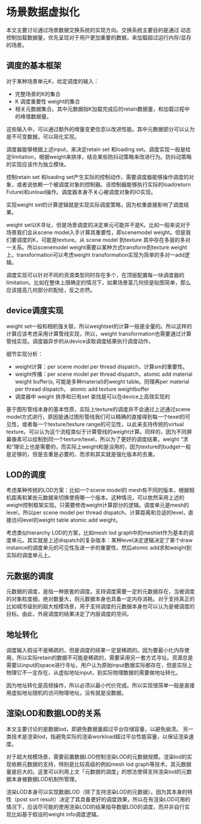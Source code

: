 # 场景数据虚拟化

本文主要讨论通过场景数据交换系统的实现方向。交换系统主要目的是通过 动态控制加载数据量，优先呈现对于用户更加重要的数据，来加载超过运行内存/显存的场景。

## 调度的基本框架

对于某种场景单元K，给定调度的输入：

- 完整场景的K的集合
- K 调度重要性 weight的集合
- 相关元数据集合。其中元数据指K加载完成后的retain数据量，和加载过程中的峰值数据量。

这些输入中，可以通过额外的增量变更信息以改进性能。其中元数据部分可以认为是不可变数据，可以简化实现。

调度器能够根据上述input，来决定retain set 和loading set。调度实现一般是给定limitation，根据weight来排序，结合某些防抖动策略来改进行为。防抖动策略的实现应该作为独立模块。

控制retain set 和loading set产生实际的控制动作，需要调度器能够操作调度的对象，或者说依赖一个被调度对象的控制器。该控制器能够执行实际的load(return Future)和unload操作。调度器本身不关心被调度对象的IO实现。

实现weight set的计算逻辑就是实现实际调度策略，因为权重直接影响了调度结果。

weight set以K寻址，但是场景调度的决定单元可能并不是K。比如一般来说对于场景我们会从scene model入手计算其重要性，即scenemodel weight。但是我们要调度的K，可能是texture。从 scene model 到texture 其中存在多层的多对一关系。所以scenemodel weight需要以某种方式transform到texture weight上。transformation可以考虑weight transformation实现为简单的多对一add逻辑。

调度实现可以针对不同的资源类型同时存在多个，在顶层配置每一块调度器的limitation。比如在整体上限确定的情况下，如果场景富几何但是贴图简单，那么应该提高几何部分的配给，反之亦然。

## device调度实现

weight set一般和相机强关联，所以weightset的计算一般是全量的。所以这样的计算应该考虑采用计算管线实现，所以，weight transformation也需要通过计算管线实现。调度器异步的从device读取调度结果执行调度动作。

细节实现分析：

- weight计算：per scene model per thread dispatch，计算sm的重要性。
- weight传播：per scene model  per thread dispatch，atomic add material weight buffer(s, 可能是多种material)的weight table。同理再per material per thread dispatch， atomic add texture weightbuffer
- 调度器中 weight 排序和已有set 查找是可以在device上高效实现的

基于图形管线本身的基本性质，实际上texture的调度并不会通过上述通过scene model方式进行，原因是通过图形管线我们可以精确的直接得到每一个texel的可见性，或者每一个texture/texture range的可见性，以此来支持传统的virtual texture。可以认为这个流程类似于计算管线的weight计算。同样的，因为不同屏幕像素可以绘制到同一个texture/texel，所以为了更好的调度结果，weight “求和”理论上也是需要的，而实际上weight和是没用的，因为texture的budget一般是足够的，但是去重是必要的，而求和其实就是强化版本的去重。

## LOD的调度

考虑某种传统的LOD方案：比如一个scene model的 mesh有不同的版本，根据相机距离和某些元数据来切换使用哪一个版本。这种情况，可以依然采用上述的weight控制框架实现。只需要修改weight计算部分的逻辑。调度单元是mesh的level，所以per  scene model per thread dispatch，计算距离和合适的level，直接访问level的weight table atomic add weight。

考虑类似hierarchy LOD的方案，比如mesh lod graph中的meshlet作为基本的调度单元。其实就是上述dispatch的复杂版本：某种level决定逻辑决定了某个draw instance的调度单元的可见性及进一步的重要性，然后atomic add求和weight到实际的调度单元上。

## 元数据的调度

元数据的调度，是指一种嵌套的调度。支持调度需要一定的元数据存在，当被调度的对象粒度细，绝对数量大，则元数据本身也具备一定内存消耗。对于支持真正的比如城市级别的超大规模场景，用于支持调度的元数据本身也可以认为是被调度的目标。由此，外层调度的结果决定了内层调度的空间。

## 地址转化

调度输入假设不是稀疏的，但是调度的结果一定是稀疏的。因为要最小化内存使用，所以实际retain的数据不可能是稀疏的，需要采用另一套方式寻址。资源总是需要以input的space进行寻址，用户认为原始input数据实际都存在，但是实际上物理它不一定存在，从虚拟地址input，到实际物理数据的需要做地址转化。

因为地址转化是高频操作，所以必须以最小代价完成。所以实现很简单一般是直接用虚拟地址随机的访问物理地址。没有就是没数据。

## 渲染LOD和数据LOD的关系

本文主要讨论的是数据lod，即避免数据量超过平台存储容量，以避免崩溃。
另一类技术是渲染lod，指避免实际的渲染workload超过平台性能容量，以保证渲染速度。

对于超大规模场景，需要前置数据LOD控制渲染LOD的元数据规模。渲染lod的实现依赖元数据的支持，特别是比较高级的例如mesh lod graph等技术，其元数据量是巨大的。这里可以利用上文「元数据的调度」的想法使得支持渲染lod的元数据本身被数据LOD机制所管理。

渲染LOD本身可以实现数据LOD（除了支持渲染LOD的元数据）。因为其本身的特性（post sort result）决定了其具备更好的调度效果，所以在有渲染LOD可用的情况下，应该尽可能的使用渲染LOD的结果指导数据LOD的调度，而并非自行实现比如基于假设的weight info调度逻辑。
